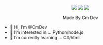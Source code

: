 
<p align="center">
</p>

<p align="center">
  <img src="https://img.shields.io/badge/Version-2.2-green?style=for-the-badge">
  <img src="https://img.shields.io/github/license/htr-tech/zphisher?style=for-the-badge">
  <img src="https://img.shields.io/github/stars/htr-tech/zphisher?style=for-the-badge">
</p>

<p align="center">
Made By Cm Dev
</p>

- 👋 Hi, I’m @CmDev
- 👀 I’m interested in.... Python/node.js
- 🌱 I’m currently learning ... C#/html

<!---
CmDevs/CmDevs is a ✨ special ✨ repository because its `README.md` (this file) appears on your GitHub profile.
You can click the Preview link to take a look at your changes.
--->
